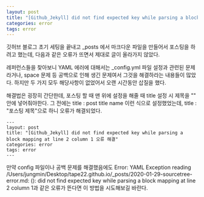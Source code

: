 ```yaml
---
layout: post
title: "[Github_Jekyll] did not find expected key while parsing a block mapping at line 2 column 1 오류 해결" 
categories: error
tags: error
---
```


깃허브 블로그 초기 세팅을 끝내고 _posts 에서 마크다운 파일을 만들어서 포스팅을 하려고 했는데, 다음과 같은 오류가 뜨면서 제대로 글이 올라가지 않았다.

레퍼런스들을 찾아보니 YAML 에러에 대해서는 _config.yml 파일 설정과 관련된 문제라거나, space 문제 등 공백으로 인해 생긴 문제여서 그것을 해결하라는 내용들이 많았다. 하지만 두 가지 모두 해당사항이 없었어서 오랜 시간동안 삽질을 했다.

해결법은 굉장히 간단한데, 포스팅 할 때 맨 위에 설정을 해줄 때 title 설정 시 제목을 "" 안에 넣어줘야한다. 그 전에는 title : post title name 이런 식으로 설정했었는데, title : "포스팅 제목"으로 하니 오류가 해결되었다.

```
---
layout: post
title: "[Github_Jekyll] did not find expected key while parsing a block mapping at line 2 column 1 오류 해결" 
categories: error
tags: error
---
```

만약 config 파일이나 공백 문제를 해결했음에도 Error: YAML Exception reading /Users/jungmin/Desktop/tape22.github.io/_posts/2020-01-29-sourcetree-error.md: (<unknown>): did not find expected key while parsing a block mapping at line 2 column 1과 같은 오류가 뜬다면 이 방법을 시도해보길 바란다.